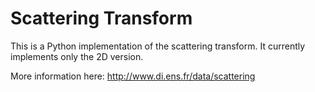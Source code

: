 # Scattering Transform

This is a Python implementation of the scattering transform. It currently implements only the 2D version.

More information here: http://www.di.ens.fr/data/scattering



